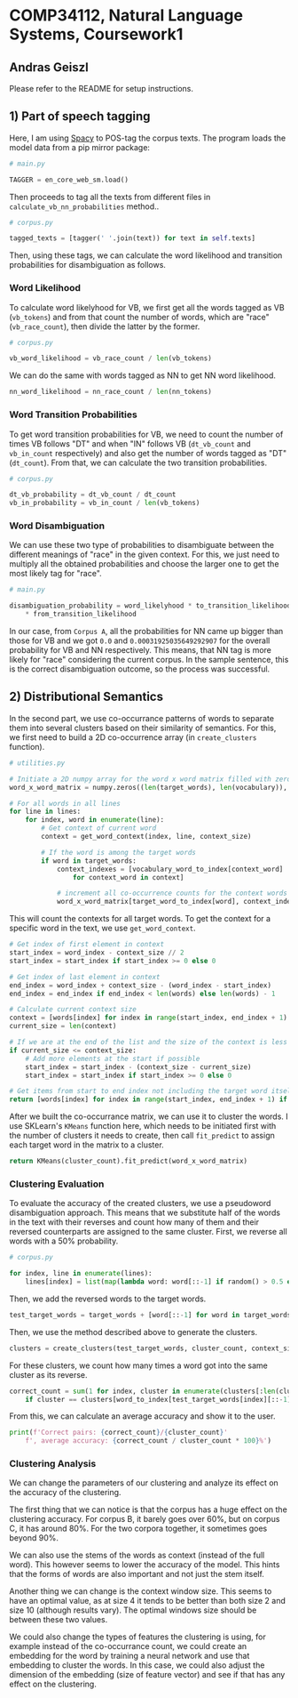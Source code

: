 # COMP34112, Natural Language Systems, Coursework1

## Andras Geiszl

Please refer to the README for setup instructions.

## 1) Part of speech tagging

Here, I am using [Spacy](https://spacy.io/) to POS-tag the corpus texts. The program loads the model data from a pip mirror package:

```python
# main.py

TAGGER = en_core_web_sm.load()
```

Then proceeds to tag all the texts from different files in `calculate_vb_nn_probabilities` method..

```python
# corpus.py

tagged_texts = [tagger(' '.join(text)) for text in self.texts]
```

Then, using these tags, we can calculate the word likelihood and transition probabilities for disambiguation as follows.

### Word Likelihood

To calculate word likelyhood for VB, we first get all the words tagged as VB (`vb_tokens`) and from that count the number of words, which are "race" (`vb_race_count`), then divide the latter by the former.

```python
# corpus.py

vb_word_likelihood = vb_race_count / len(vb_tokens)
```

We can do the same with words tagged as NN to get NN word likelihood.

```python
nn_word_likelihood = nn_race_count / len(nn_tokens)
```

### Word Transition Probabilities

To get word transition probabilities for VB, we need to count the number of times VB follows "DT" and when "IN" follows VB (`dt_vb_count` and `vb_in_count` respectively) and also get the number of words tagged as "DT" (`dt_count`). From that, we can calculate the two transition probabilities.

```python
# corpus.py

dt_vb_probability = dt_vb_count / dt_count
vb_in_probability = vb_in_count / len(vb_tokens)
```

### Word Disambiguation

We can use these two type of probabilities to disambiguate between the different meanings of "race" in the given context. For this, we just need to multiply all the obtained probabilities and choose the larger one to get the most likely tag for "race".

```python
# main.py

disambiguation_probability = word_likelyhood * to_transition_likelihood \
    * from_transition_likelihood
```

In our case, from `Corpus A`, all the probabilities for NN came up bigger than those for VB and we got `0.0` and `0.00031925035649292907` for the overall probability for VB and NN respectively. This means, that NN tag is more likely for "race" considering the current corpus. In the sample sentence, this is the correct disambiguation outcome, so the process was successful.

## 2) Distributional Semantics

In the second part, we use co-occurrance patterns of words to separate them into several clusters based on their similarity of semantics. For this, we first need to build a 2D co-occurrence array (in `create_clusters` function).

```python
# utilities.py

# Initiate a 2D numpy array for the word x word matrix filled with zeroes
word_x_word_matrix = numpy.zeros((len(target_words), len(vocabulary)), numpy.int32)

# For all words in all lines
for line in lines:
    for index, word in enumerate(line):
        # Get context of current word
        context = get_word_context(index, line, context_size)

        # If the word is among the target words
        if word in target_words:
            context_indexes = [vocabulary_word_to_index[context_word]
                for context_word in context]

            # increment all co-occurrence counts for the context words
            word_x_word_matrix[target_word_to_index[word], context_indexes]
```

This will count the contexts for all target words. To get the context for a specific word in the text, we use `get_word_context`.

```python
# Get index of first element in context
start_index = word_index - context_size // 2
start_index = start_index if start_index >= 0 else 0

# Get index of last element in context
end_index = word_index + context_size - (word_index - start_index)
end_index = end_index if end_index < len(words) else len(words) - 1

# Calculate current context size
context = [words[index] for index in range(start_index, end_index + 1) if index != word_index]
current_size = len(context)

# If we are at the end of the list and the size of the context is less than what's given
if current_size <= context_size:
    # Add more elements at the start if possible
    start_index = start_index - (context_size - current_size)
    start_index = start_index if start_index >= 0 else 0

# Get items from start to end index not including the target word itself
return [words[index] for index in range(start_index, end_index + 1) if index != word_index]
```

After we built the co-occurrance matrix, we can use it to cluster the words. I use SKLearn's `KMeans` function here, which needs to be initiated first with the number of clusters it needs to create, then call `fit_predict` to assign each target word in the matrix to a cluster.

```python
return KMeans(cluster_count).fit_predict(word_x_word_matrix)
```

### Clustering Evaluation

To evaluate the accuracy of the created clusters, we use a pseudoword disambiguation approach. This means that we substitute half of the words in the text with their reverses and count how many of them and their reversed counterparts are assigned to the same cluster. First, we reverse all words with a 50% probability.

```python
# corpus.py

for index, line in enumerate(lines):
    lines[index] = list(map(lambda word: word[::-1] if random() > 0.5 else word, line))
```

Then, we add the reversed words to the target words.

```python
test_target_words = target_words + [word[::-1] for word in target_words]
```

Then, we use the method described above to generate the clusters.

```python
clusters = create_clusters(test_target_words, cluster_count, context_size, lines)
```

For these clusters, we count how many times a word got into the same cluster as its reverse.

```python
correct_count = sum(1 for index, cluster in enumerate(clusters[:len(clusters) // 2])
    if cluster == clusters[word_to_index[test_target_words[index][::-1]]])
```

From this, we can calculate an average accuracy and show it to the user.

```python
print(f'Correct pairs: {correct_count}/{cluster_count}'
    f', average accuracy: {correct_count / cluster_count * 100}%')
```

### Clustering Analysis

We can change the parameters of our clustering and analyze its effect on the accuracy of the clustering.

The first thing that we can notice is that the corpus has a huge effect on the clustering accuracy. For corpus B, it barely goes over 60%, but on corpus C, it has around 80%. For the two corpora together, it sometimes goes beyond 90%.

We can also use the stems of the words as context (instead of the full word). This however seems to lower the accuracy of the model. This hints that the forms of words are also important and not just the stem itself.

Another thing we can change is the context window size. This seems to have an optimal value, as at size 4 it tends to be better than both size 2 and size 10 (although results vary). The optimal windows size should be between these two values.

We could also change the types of features the clustering is using, for example instead of the co-occurrance count, we could create an embedding for the word by training a neural network and use that embedding to cluster the words. In this case, we could also adjust the dimension of the embedding (size of feature vector) and see if that has any effect on the clustering.
